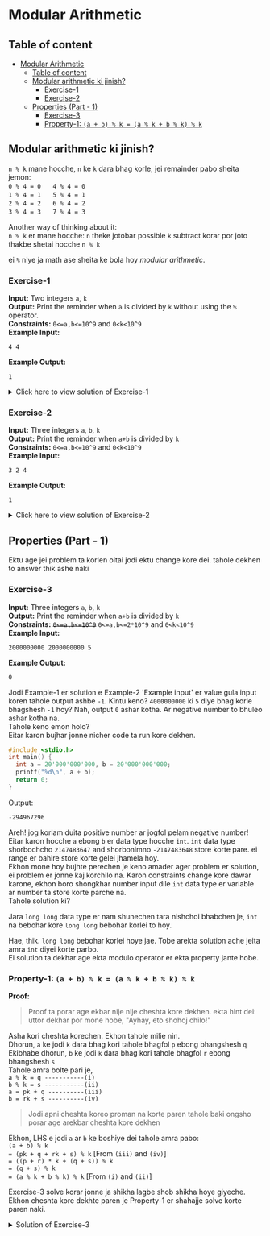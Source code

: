 # Modular Arithmetic

## Table of content
- [Modular Arithmetic](#modular-arithmetic)
  - [Table of content](#table-of-content)
  - [Modular arithmetic ki jinish?](#modular-arithmetic-ki-jinish)
    - [Exercise-1](#exercise-1)
    - [Exercise-2](#exercise-2)
  - [Properties (Part - 1)](#properties-part---1)
    - [Exercise-3](#exercise-3)
    - [Property-1: `(a + b) % k = (a % k + b % k) % k`](#property-1-a--b--k--a--k--b--k--k)

## Modular arithmetic ki jinish?
`n % k` mane hocche, `n` ke `k` dara bhag korle, jei remainder pabo sheita\
jemon:\
`0 % 4 = 0` &nbsp;&nbsp;&nbsp;&nbsp;  `4 % 4 = 0`\
`1 % 4 = 1` &nbsp;&nbsp;&nbsp;&nbsp;  `5 % 4 = 1`\
`2 % 4 = 2` &nbsp;&nbsp;&nbsp;&nbsp;  `6 % 4 = 2`\
`3 % 4 = 3` &nbsp;&nbsp;&nbsp;&nbsp;  `7 % 4 = 3`

Another way of thinking about it:\
`n % k` er mane hocche: `n` theke jotobar possible `k` subtract korar por joto thakbe shetai hocche `n % k`

ei `%` niye ja math ase sheita ke bola hoy *modular arithmetic*.

### Exercise-1
**Input:** Two integers `a`, `k`\
**Output:** Print the reminder when `a` is divided by `k` without using the `%` operator.\
**Constraints:** `0<=a,b<=10^9` and `0<k<10^9`\
**Example Input:**
```
4 4
```
**Example Output:**
```
1
```
<details>
<summary>Click here to view solution of Exercise-1</summary>

```c
#include <stdio.h>
int main() {
  int a, k;
  scanf("%d %d", &a, &k);
  // n theke jotobar possible k subtract korar por jeta thakbe shetai hocche n % k
  while(a >= k) a -= k;
  printf("%d", a);
  return 0;
}
```
</details>

### Exercise-2
**Input:** Three integers `a`, `b`, `k`\
**Output:** Print the reminder when `a+b` is divided by `k`\
**Constraints:** `0<=a,b<=10^9` and `0<k<10^9`\
**Example Input:**
```
3 2 4
```
**Example Output:**
```
1
```
<details>
<summary>Click here to view solution of Exercise-2</summary>

```c
#include <stdio.h>
int main() {
  int a, b, k;
  scanf("%d %d %d", &a, &b, &k);
  printf("%d", (a + b) % k);
  return 0;
}
```
</details>

## Properties (Part - 1)
Ektu age jei problem ta korlen oitai jodi ektu change kore dei. tahole dekhen to answer thik ashe naki
### Exercise-3
**Input:** Three integers `a`, `b`, `k`\
**Output:** Print the reminder when `a+b` is divided by `k`\
**Constraints:** ~~`0<=a,b<=10^9`~~ `0<=a,b<=2*10^9` and `0<k<10^9`\
**Example Input:**
```
2000000000 2000000000 5
```
**Example Output:**
```
0
```
Jodi Example-1 er solution e Example-2 'Example input' er value gula input koren tahole output ashbe `-1`. Kintu keno? `4000000000` ki `5` diye bhag korle bhagshesh `-1` hoy? Nah, output `0` ashar kotha. Ar negative number to bhuleo ashar kotha na.\
Tahole keno emon holo?\
Eitar karon bujhar jonne nicher code ta run kore dekhen.
```c
#include <stdio.h>
int main() {
  int a = 20'000'000'000, b = 20'000'000'000;
  printf("%d\n", a + b);
  return 0;
}
```
Output:
```
-294967296
```
Areh! jog korlam duita positive number ar jogfol pelam negative number!\
Eitar karon hocche `a` ebong `b` er data type hocche `int`. `int` data type shorbochcho `2147483647` and shorbonimno `-2147483648` store korte pare. ei range er bahire store korte gelei jhamela hoy.\
Ekhon mone hoy bujhte perechen je keno amader ager problem er solution, ei problem er jonne kaj korchilo na. Karon constraints change kore dawar karone, ekhon boro shongkhar number input dile `int` data type er variable ar number ta store korte parche na.\
Tahole solution ki?

Jara `long long` data type er nam shunechen tara nishchoi bhabchen je, `int` na bebohar kore `long long` bebohar korlei to hoy.

Hae, thik. `long long` bebohar korlei hoye jae. Tobe arekta solution ache jeita amra `int` diyei korte parbo.\
Ei solution ta dekhar age ekta modulo operator er ekta property jante hobe.

### Property-1: `(a + b) % k = (a % k + b % k) % k`
**Proof:**
> Proof ta porar age ekbar nije nije cheshta kore dekhen. ekta hint dei: uttor dekhar por mone hobe, "Ayhay, eto shohoj chilo!"

Asha kori cheshta korechen. Ekhon tahole milie nin.\
Dhorun, `a` ke jodi `k` dara bhag kori tahole bhagfol `p` ebong bhangshesh `q`\
Ekibhabe dhorun, `b` ke jodi `k` dara bhag kori tahole bhagfol `r` ebong bhangshesh `s`\
Tahole amra bolte pari je,\
`a % k = q -----------(i)`\
`b % k = s -----------(ii)`\
`a = pk + q ----------(iii)`\
`b = rk + s ----------(iv)`
> Jodi apni cheshta koreo proman na korte paren tahole baki ongsho porar age arekbar cheshta kore dekhen

Ekhon, LHS e jodi `a` ar `b` ke boshiye dei tahole amra pabo:\
`(a + b) % k`\
`= (pk + q + rk + s) % k` [From `(iii)` and `(iv)`]\
`= ((p + r) * k + (q + s)) % k`\
`= (q + s) % k`\
`= (a % k + b % k) % k` [From `(i)` and `(ii)`]

Exercise-3 solve korar jonne ja shikha lagbe shob shikha hoye giyeche. Ekhon cheshta kore dekhte paren je Property-1 er shahajje solve korte paren naki.
<details>
<summary>Solution of Exercise-3</summary>

```c
#include <stdio.h>
int main() {
  int a, b, k;
  scanf("%d %d %d", &a, &b, &k);
  printf("%d\n", (a % k + b % k) % k);
  return 0;
}
```
</details>